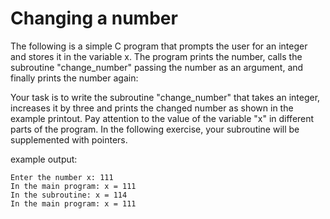 # Changing a number
The following is a simple C program that prompts the user for an integer and stores it in the variable x. The program prints the number, calls the subroutine "change_number" passing the number as an argument, and finally prints the number again:

Your task is to write the subroutine "change_number" that takes an integer, increases it by three and prints the changed number as shown in the example printout. Pay attention to the value of the variable "x" in different parts of the program. In the following exercise, your subroutine will be supplemented with pointers.

example output:
```
Enter the number x: 111
In the main program: x = 111
In the subroutine: x = 114
In the main program: x = 111